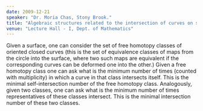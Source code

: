 ```yaml
---
date: 2009-12-21
speaker: "Dr. Moria Chas, Stony Brook."
title: "Algebraic structures related to the intersection of curves on surfaces"
venue: "Lecture Hall - I, Dept. of Mathematics"
---
```

Given a surface, one can consider the set of free homotopy classes of
oriented closed curves  (this is the set of equivalence classes of
maps from the circle into the surface, where two such maps are
equivalent if the corresponding curves can be deformed one into the
other.)
Given a free homotopy class  one can ask what is the minimum number of
times (counted with multiplicity) in which a curve in that class
intersects itself. This is the minimal self-intersection number of
the free homotopy class.
Analogously, given two classes, one can ask what is the minimum number
of times representatives of  these classes intersect. This is the
minimal intersection number of these two classes.
